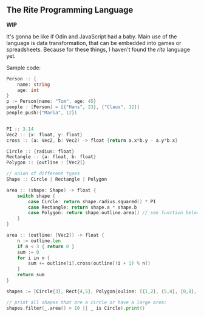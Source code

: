 ## The Rite Programming Language

**WIP**

It's gonna be like if Odin and JavaScript had a baby.
Main use of the language is data transformation, that can be embedded into games or spreadsheets.
Because for these things, I haven't found the _rite_ language yet.

Sample code:

```go
Person :: {
    name: string
    age: int
}
p := Person{name: "Tom", age: 45}
people : [Person] = [{"Hans", 23}, {"Claus", 12}]
people.push({"Maria", 12})


PI :: 3.14
Vec2 :: {x: float, y: float}
cross :: (a: Vec2, b: Vec2) -> float {return a.x*b.y - a.y*b.x}

Circle :: {radius: float}
Rectangle :: {a: float, b: float}
Polygon :: {outline : [Vec2]}

// union of different types
Shape :: Circle | Rectangle | Polygon

area :: (shape: Shape) -> float {
    switch shape {
        case Circle: return shape.radius.squared() * PI
        case Rectangle: return shape.a * shape.b
        case Polygon: return shape.outline.area() // see function below
    }
}

area :: (outline: [Vec2]) -> float {
    n := outline.len
    if n < 3 { return 0 }
    sum := 0
    for i in n {
        sum += outline[i].cross(outline[(i + 1) % n])
    }
    return sum
}

shapes := [Circle{3}, Rect{4,5}, Polygon{ouline: [{1,2}, {5,4}, {0,8}, {-2,4}]}]

// print all shapes that are a circle or have a large area:
shapes.filter(_.area() > 10 || _ is Circle).print()
```
